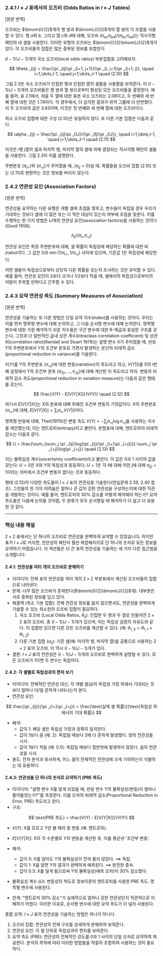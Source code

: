 ### 2.4.1 $I \times J$ 표에서의 오즈비 (Odds Ratios in *I* × *J* Tables)

[원문 번역]

오즈비는 $\binom{I}{2}$개의 행 쌍과 $\binom{J}{2}$개의 열 쌍의 각 조합을 사용할 수 있다. 행 $a$와 $b$, 그리고 열 $c$와 $d$에 대해, 오즈비 $(\pi _{ac}\pi _{bd})/(\pi _{bc}\pi _{ad})$는 직사각형 패턴의 네 셀을 사용한다. 이러한 유형의 오즈비는 $\binom{I}{2}\binom{J}{2}$개가 있다. 이 오즈비들의 집합은 많은 중복된 정보를 포함한다.

$(I-1)(J-1)$개의 국소 오즈비(local odds ratios) 부분집합을 고려해보자.

$$ \theta _{ij} = \frac{\pi _{ij}\pi _{i+1, j+1}}{\pi _{i, j+1}\pi _{i+1, j}}, \quad i=1,\dots,I-1, \quad j=1,\dots,J-1 \quad (2.10) $$

그림 2.3은 국소 오즈비가 인접한 행과 인접한 열의 셀들을 사용함을 보여준다. 이 $(I-1)(J-1)$개의 오즈비들은 행 쌍과 열 쌍으로부터 형성된 모든 오즈비들을 결정한다. 예를 들어, 표 2.1에서, 처음 두 열에 대한 표본 국소 오즈비는 2.08이고, 두 번째와 세 번째 열에 대한 것은 1.74이다. 각 경우에서, 더 심각한 결과가 위약 그룹에 더 만연했다. 이 두 오즈비의 곱은 3.63이며, 이것은 첫 번째와 세 번째 열에 대한 오즈비이다.

최소 오즈비 집합에 대한 구성 (2.10)은 유일하지 않다. 또 다른 기본 집합은 다음과 같다.

$$ \alpha _{ij} = \frac{\pi _{ij}\pi _{IJ}}{\pi _{Ij}\pi _{iJ}}, \quad i=1,\dots,I-1, \quad j=1,\dots,J-1 \quad (2.11) $$

이것은 $i$행 $j$열의 셀과 마지막 행, 마지막 열의 셀에 의해 결정되는 직사각형 패턴의 셀들을 사용한다. 그림 2.3이 이를 설명한다.

주변분포 $\{\pi _{i+}\}$와 $\{\pi _{+j}\}$가 주어졌을 때, $\{\pi _{ij}>0\}$일 때, 확률들을 오즈비 집합 (2.10) 또는 (2.11)로 변환하는 것은 정보를 버리지 않는다.

### 2.4.2 연관성 요인 (Association Factors)

[원문 번역]

연관성을 요약하는 다른 유형은 개별 셀에 초점을 맞추고, 변수들이 독립일 경우 우리가 기대하는 것보다 셀에 더 많은 또는 더 적은 대상이 있는지 여부에 초점을 맞춘다. 이를 수행하는 한 가지 방법은 $IJ$개의 연관성 요인(association factors)을 사용하는 것이다(Good 1956).

$$ \pi _{ij} / (\pi _{i+}\pi _{+j}) $$

연관성 요인은 특정 주변분포에 대해, 셀 확률이 독립성에 해당하는 확률에 대한 비(ratio)이다. 그 값은 0과 $\min(1/\pi _{i+}, 1/\pi _{+j})$ 사이에 있으며, 기준값 1은 독립성에 해당한다.

어떤 셀들이 독립성으로부터 상당히 다른 확률을 갖는지 조사하는 것은 유익할 수 있다. 예를 들어, 연관성 요인이 2보다 크거나 1/2보다 작을 때, 셀에서의 독립성으로부터의 이탈이 주목할 만하다고 간주할 수 있다.

### 2.4.3 요약 연관성 측도 (Summary Measures of Association)

[원문 번역]

연관성을 기술하는 또 다른 방법은 단일 요약 지수(index)를 사용하는 것이다. 우리는 이를 먼저 명목형 변수에 대해 논의하고, 그 다음 순서형 변수에 대해 논의한다. 명목형 변수에 대한 가장 해석하기 쉬운 지수들은 구간 변수에 대한 R-제곱과 동일한 구조를 갖는다. 그것과 더 일반적인 급내 상관 계수(intraclass correlation coefficient) 및 상관비(correlation ratio)(Kendall and Stuart 1979)는 설명 변수 X가 주어졌을 때, 반응 Y의 주변분포에서 Y의 조건부 분포로 가면서 발생하는 분산의 비례적 감소(proportional reduction in variance)를 기술한다.

$V(Y)$를 Y의 주변분포 $\{\pi _{+j}\}$에 대한 변동(variation)의 측도라고 하고, $V(Y|i)$를 X의 $i$번째 설정에서 Y의 조건부 분포 $\{\pi _{1|i}, \dots, \pi _{J|i}\}$에 대해 계산된 이 측도라고 하자. 변동의 비례적 감소 측도(proportional reduction in variation measure)는 다음과 같은 형태를 갖는다.

$$ \frac{V(Y) - E[V(Y|X)]}{V(Y)} \quad (2.12) $$

여기서 $E[V(Y|X)]$는 X의 분포에 대해 취해진 조건부 변동의 기댓값이다. X의 주변분포 $\{\pi _{i+}\}$에 대해, $E[V(Y|X)] = \sum_i \pi _{i+} V(Y|i)$이다.

명목형 반응에 대해, Theil(1970)은 변동 측도 $V(Y) = -\sum_j \pi _{+j}\log\pi _{+j}$를 사용하는 지수를 제안했는데, 이는 엔트로피(entropy)라고 불린다. 분할표에 대해, 엔트로피의 비례적 감소는 다음과 같다.

$$ U = \frac{\sum_i\sum_j \pi _{ij}\log(\pi _{ij}/\pi _{i+}\pi _{+j})}{-\sum_j \pi _{+j}\log\pi _{+j}} \quad (2.13) $$

이는 불확실성 계수(uncertainty coefficient)라고 불린다. 이 값은 0과 1 사이의 값을 갖는다: $U=0$은 X와 Y의 독립성과 동등하다; $U=1$은 각 $i$에 대해 어떤 $j$에 대해 $\pi _{j|i}=1$이라는 의미에서 조건부 변동이 없다는 것과 동등하다.

형태 (2.12)의 다양한 측도들이 $I \times J$ 표의 연관성을 기술한다(연습문제 2.39, 2.40 참조). 그것들의 한 가지 어려움은 얼마나 큰 값이 강한 연관성을 구성하는지에 대한 직관을 개발하는 것이다. 예를 들어, 엔트로피의 30% 감소를 어떻게 해석해야 하는가? 요약 측도들은 다음에 논의될 것처럼, 두 분류가 모두 순서형일 때 해석하기 더 쉽고 더 유용한 것 같다.

---

### 핵심 내용 해설

$2 \times 2$ 표에서는 단 하나의 오즈비로 연관성을 완벽하게 요약할 수 있었습니다. 하지만 표가 $I \times J$로 커지면, 연관성의 패턴이 훨씬 복잡해지므로 단 하나의 숫자로 모든 정보를 요약하기 어렵습니다. 이 섹션들은 더 큰 표의 연관성을 기술하는 세 가지 다른 접근법을 소개합니다.

#### 2.4.1: 연관성을 여러 개의 오즈비로 분해하기

*   아이디어: 전체 표의 연관성을 여러 개의 $2 \times 2$ 부분표에서 계산된 오즈비들의 집합으로 나타낸다.
*   문제: 너무 많은 오즈비가 존재한다($\binom{I}{2}\binom{J}{2}$개). 대부분은 서로 중복된 정보를 담고 있다.
*   해결책 (최소 기본 집합): 전체 연관성 정보를 잃지 않으면서도, 연관성을 완벽하게 기술할 수 있는 최소한의 오즈비 집합이 필요하다.
    1.  국소 오즈비 (Local Odds Ratios, $\theta _{ij}$): 인접한 두 행과 두 열로 만들어진 $2 \times 2$ 표의 오즈비. 총 $(I-1)(J-1)$개가 있으며, 이는 독립성 검정의 자유도와 같다. 이 집합만 있으면 다른 모든 오즈비를 계산할 수 있다. (예: $\theta _{1,3} = \theta _{1,1} \times \theta _{1,2}$)
    2.  다른 기본 집합 ($\alpha _{ij}$): 기준 셀(예: 마지막 행, 마지막 열)을 공통으로 사용하는 $2 \times 2$ 표의 오즈비. 이 역시 $(I-1)(J-1)$개가 있다.
*   결론: $I \times J$ 표의 연관성은 $(I-1)(J-1)$개의 오즈비로 완벽하게 설명될 수 있다. 모든 오즈비가 1이면 두 변수는 독립이다.

#### 2.4.2: 각 셀별로 독립성과의 편차 보기

*   아이디어: 전체적인 연관성 대신, 각 개별 셀($ij$)이 독립성 가정 하에서 기대되는 것보다 얼마나 더/덜 흔하게 나타나는지 본다.
*   연관성 요인:

$$ \frac{\pi _{ij}}{\pi _{i+}\pi _{+j}} = \frac{\text{실제 셀 확률}}{\text{독립성 하에서의 기대 확률}} $$

*   해석:
    *   값이 1: 해당 셀은 독립성 가정과 정확히 일치한다.
    *   값이 1보다 큼 (예: 2): 독립일 때보다 2배 더 흔하게 발생했다. 양의 연관성을 시사.
    *   값이 1보다 작음 (예: 0.5): 독립일 때보다 절반밖에 발생하지 않았다. 음의 연관성을 시사.
*   용도: 잔차 분석과 유사하게, 어느 셀이 전체적인 연관성에 크게 기여하는지 식별하는 데 유용하다.

#### 2.4.3: 연관성을 단 하나의 숫자로 요약하기 (PRE 측도)

*   아이디어: "설명 변수 X를 알게 되었을 때, 반응 변수 Y의 불확실성(변동)이 얼마나 줄어들었는가?"를 측정한다. 이를 오차의 비례적 감소(Proportional Reduction in Error, PRE) 측도라고 한다.
*   구조:

$$ \text{PRE 측도} = \frac{V(Y) - E[V(Y|X)]}{V(Y)} $$

*   $V(Y)$: X를 모르고 Y만 볼 때의 총 변동 (예: 엔트로피).
*   $E[V(Y|X)]$: X의 각 수준별로 Y의 변동을 계산한 후, 이를 평균낸 '조건부 변동'.

*   해석:
    *   값이 0: X를 알아도 Y의 불확실성이 전혀 줄지 않았다. $\implies$ 독립.
    *   값이 1: X를 알면 Y의 결과가 완벽하게 예측된다. $\implies$ 완전한 종속.
    *   값이 0.3: X를 알게 됨으로써 Y의 불확실성(예측 오차)이 30% 감소했다.
*   불확실성 계수 ($U$): 변동성의 척도로 정보이론의 엔트로피를 사용한 PRE 측도. 명목형 변수에 사용된다.
*   한계: "엔트로피 30% 감소"가 실제적으로 얼마나 강한 연관성인지 직관적으로 이해하기 어렵다. 이러한 이유로, 순서형 변수에 대한 요약 측도가 더 널리 사용된다.

종합 요약: $I \times J$ 표의 연관성을 기술하는 방법은 하나가 아니다.
1.  오즈비 집합: 연관성의 전체 구조를 상세하게 분해하여 보여준다.
2.  연관성 요인: 각 셀 단위로 독립성과의 편차를 보여준다.
3.  요약 측도 (PRE): 연관성의 전체적인 강도를 0과 1 사이의 단일 숫자로 요약하여 제공한다.
분석의 목적에 따라 이러한 방법들을 적절히 조합하여 사용하는 것이 중요하다.
